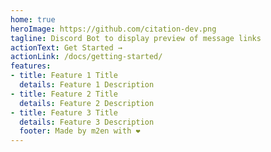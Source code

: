 ```yaml
---
home: true
heroImage: https://github.com/citation-dev.png
tagline: Discord Bot to display preview of message links
actionText: Get Started →
actionLink: /docs/getting-started/
features:
- title: Feature 1 Title
  details: Feature 1 Description
- title: Feature 2 Title
  details: Feature 2 Description
- title: Feature 3 Title
  details: Feature 3 Description
  footer: Made by m2en with ❤️
---
```


